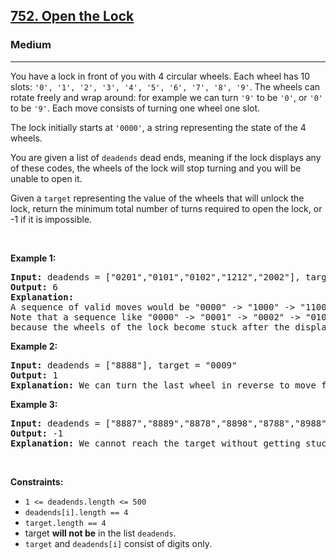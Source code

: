 <h2><a href="https://leetcode.com/problems/open-the-lock/">752. Open the Lock</a></h2><h3>Medium</h3><hr><div style="user-select: auto;"><p style="user-select: auto;">You have a lock in front of you with 4 circular wheels. Each wheel has 10 slots: <code style="user-select: auto;">'0', '1', '2', '3', '4', '5', '6', '7', '8', '9'</code>. The wheels can rotate freely and wrap around: for example we can turn <code style="user-select: auto;">'9'</code> to be <code style="user-select: auto;">'0'</code>, or <code style="user-select: auto;">'0'</code> to be <code style="user-select: auto;">'9'</code>. Each move consists of turning one wheel one slot.</p>

<p style="user-select: auto;">The lock initially starts at <code style="user-select: auto;">'0000'</code>, a string representing the state of the 4 wheels.</p>

<p style="user-select: auto;">You are given a list of <code style="user-select: auto;">deadends</code> dead ends, meaning if the lock displays any of these codes, the wheels of the lock will stop turning and you will be unable to open it.</p>

<p style="user-select: auto;">Given a <code style="user-select: auto;">target</code> representing the value of the wheels that will unlock the lock, return the minimum total number of turns required to open the lock, or -1 if it is impossible.</p>

<p style="user-select: auto;">&nbsp;</p>
<p style="user-select: auto;"><strong style="user-select: auto;">Example 1:</strong></p>

<pre style="position: relative; user-select: auto;"><strong style="user-select: auto;">Input:</strong> deadends = ["0201","0101","0102","1212","2002"], target = "0202"
<strong style="user-select: auto;">Output:</strong> 6
<strong style="user-select: auto;">Explanation:</strong> 
A sequence of valid moves would be "0000" -&gt; "1000" -&gt; "1100" -&gt; "1200" -&gt; "1201" -&gt; "1202" -&gt; "0202".
Note that a sequence like "0000" -&gt; "0001" -&gt; "0002" -&gt; "0102" -&gt; "0202" would be invalid,
because the wheels of the lock become stuck after the display becomes the dead end "0102".
<div class="open_grepper_editor" title="Edit &amp; Save To Grepper" style="user-select: auto;"></div></pre>

<p style="user-select: auto;"><strong style="user-select: auto;">Example 2:</strong></p>

<pre style="position: relative; user-select: auto;"><strong style="user-select: auto;">Input:</strong> deadends = ["8888"], target = "0009"
<strong style="user-select: auto;">Output:</strong> 1
<strong style="user-select: auto;">Explanation:</strong> We can turn the last wheel in reverse to move from "0000" -&gt; "0009".
<div class="open_grepper_editor" title="Edit &amp; Save To Grepper" style="user-select: auto;"></div></pre>

<p style="user-select: auto;"><strong style="user-select: auto;">Example 3:</strong></p>

<pre style="position: relative; user-select: auto;"><strong style="user-select: auto;">Input:</strong> deadends = ["8887","8889","8878","8898","8788","8988","7888","9888"], target = "8888"
<strong style="user-select: auto;">Output:</strong> -1
<strong style="user-select: auto;">Explanation:</strong> We cannot reach the target without getting stuck.
<div class="open_grepper_editor" title="Edit &amp; Save To Grepper" style="user-select: auto;"></div></pre>

<p style="user-select: auto;">&nbsp;</p>
<p style="user-select: auto;"><strong style="user-select: auto;">Constraints:</strong></p>

<ul style="user-select: auto;">
	<li style="user-select: auto;"><code style="user-select: auto;">1 &lt;= deadends.length &lt;= 500</code></li>
	<li style="user-select: auto;"><code style="user-select: auto;">deadends[i].length == 4</code></li>
	<li style="user-select: auto;"><code style="user-select: auto;">target.length == 4</code></li>
	<li style="user-select: auto;">target <strong style="user-select: auto;">will not be</strong> in the list <code style="user-select: auto;">deadends</code>.</li>
	<li style="user-select: auto;"><code style="user-select: auto;">target</code> and <code style="user-select: auto;">deadends[i]</code> consist of digits only.</li>
</ul>
</div>